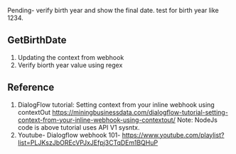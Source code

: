 Pending- verify birth year and show the final date. test for birth year like 1234.

## GetBirthDate
1. Updating the context from webhook
2. Verify biorth year value using regex

## Reference
1. DialogFlow tutorial: Setting context from your inline webhook using contextOut
   https://miningbusinessdata.com/dialogflow-tutorial-setting-context-from-your-inline-webhook-using-contextout/
   Note: NodeJs code is above tutorial uses API V1 sysntx.
2. Youtube- Dialogflow webhook 101- https://www.youtube.com/playlist?list=PLJKszJbOREcVPJxJEfpj3CTqDEm1BQHuP
